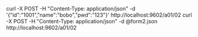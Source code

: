 curl -X POST -H "Content-Type: application/json" -d '{"id":"1001","name":"bobo","pwd":"123"}' http://localhost:9602/a01/02
curl -X POST -H "Content-Type: application/json" -d @form2.json http://localhost:9602/a01/02 



